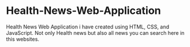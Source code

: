 # Health-News-Web-Application
Health News Web Application i have created using HTML, CSS, and JavaScript. Not only Health news but also all news you can search here in this websites.
